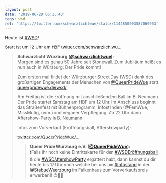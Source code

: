 ```yaml
---
layout: post
date: '2019-06-29 06:11:40'
tags: wsd
ref: 'https://twitter.com/schwarzlichtwue/status/1144850903587069953'
---
```

Heute ist [#WSD](/t/wsd)!

Start ist um 12 Uhr am HBF [twitter.com/schwarzlichtwu…](https://twitter.com/schwarzlichtwue/status/1143935071818321921)
> <b>Schwarzlicht Würzburg ([@schwarzlichtwue](https://twitter.com/schwarzlichtwue)):</b>  
>Morgen sind es genau 50 Jahre seit Stonewall. Zum Jubiläum heißt es nun auch in Würzburg: Der Pride kommt!  
>  
>Zum ersten mal findet der Würzburger Street Day (WSD) dank des großartigen Engagements der Menschen von [@QueerPrideWue](https://twitter.com/QueerPrideWue) statt. [queerpridewue.de/wsd/](http://queerpridewue.de/wsd/)  
>  
>Am Freitag ist die Eröffnung mit anschließendem Ball im B. Neumann. Der Pride startet Samstag am HBF um 12 Uhr. Im Anschluss beginnt das Straßenfest mit Bühnenprogramm, Infoständen (@FemWue, MissMutig, uvm.) und veganer Verpflegung. Ab 22 Uhr dann Aftershow-Party in B. Neumann.  
>  
>Infos zum Vorverkauf (Eröffnungsball, Aftershowparty):  
>  
>[twitter.com/QueerPrideWue/…](https://twitter.com/QueerPrideWue/status/1144197322370420736?s=19)  
>> <b>Queer Pride Würzburg e.V. ([@QueerPrideWue](https://twitter.com/QueerPrideWue)):</b>    
>>❗Falls ihr noch keine Eintrittskarte für den [#WSDEröffnungsball](/t/wsderöffnungsball) &amp; die [#WSDAftershowParty](/t/wsdaftershowparty) ergattert habt, dann kannst du dir heute bis 17 Uhr noch welche bei uns am [#Infostand](/t/infostand) in der [@StabueWuerzburg](https://twitter.com/StabueWuerzburg)  im Falkenhaus zum Vorverkaufspreis erwerben!! 😍🏳‍🌈     
>  
>  

